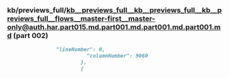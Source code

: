 ### kb/previews_full/kb__previews_full__kb__previews_full__kb__previews_full__flows__master-first__master-only@auth.har.part015.md.part001.md.part001.md.part001.md (part 002)

```md
                "lineNumber": 0,
                          "columnNumber": 9060
                        },
                        {
                   
```

```
